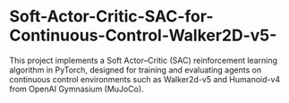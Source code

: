 # Soft-Actor-Critic-SAC-for-Continuous-Control-Walker2D-v5-
This project implements a Soft Actor–Critic (SAC) reinforcement learning algorithm in PyTorch, designed for training and evaluating agents on continuous control environments such as Walker2d-v5 and Humanoid-v4 from OpenAI Gymnasium (MuJoCo).
